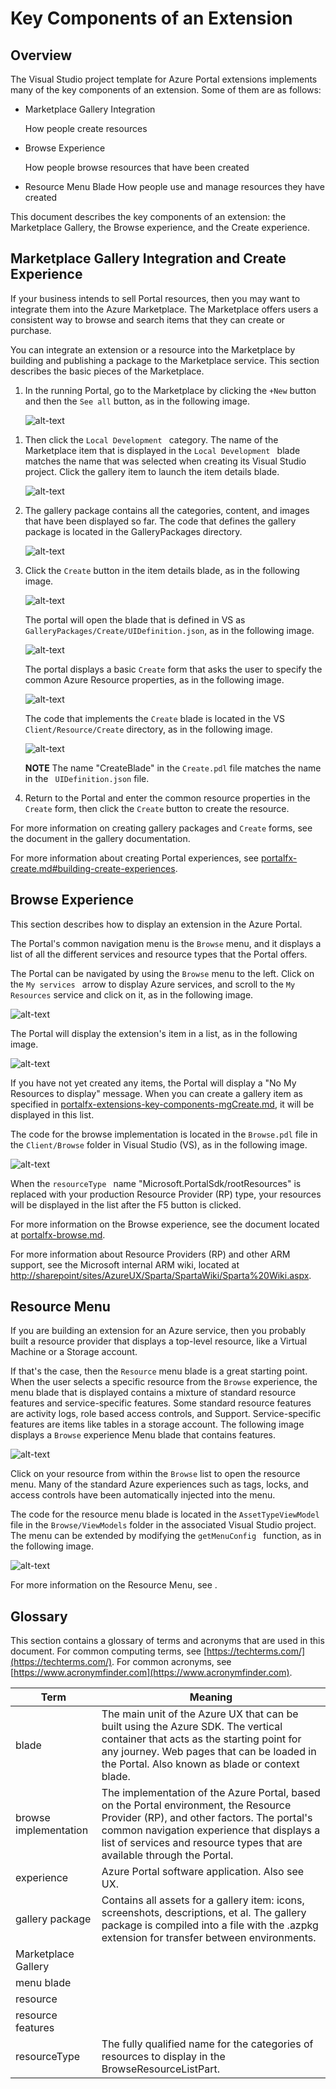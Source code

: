 
<a name="key-components-of-an-extension"></a>
# Key Components of an Extension


<a name="key-components-of-an-extension-overview"></a>
## Overview

The Visual Studio project template for Azure Portal extensions implements many of the key components of an extension. Some of them are as follows:

* Marketplace Gallery Integration 

    How people create resources

* Browse Experience

    How people browse resources that have been created

* Resource Menu Blade
    How people use and manage resources they have created

This document describes the key components of an extension: the Marketplace Gallery, the Browse experience, and the Create experience.


<a name="key-components-of-an-extension-marketplace-gallery-integration-and-create-experience"></a>
## Marketplace Gallery Integration and Create Experience

If your business intends to sell Portal resources, then you may want to integrate them into the Azure Marketplace. The Marketplace offers users a consistent way to browse and search items that they can create or purchase.

You can integrate an extension or a resource into the Marketplace by building and publishing a package to the Marketplace service. This section describes the basic pieces of the Marketplace.

1. In the running Portal, go to the Marketplace by clicking the ```+New```  button and then the ```See all``` button, as in the following image.

    ![alt-text](../media/portalfx-overview/marketplace-launch.png "Portal Marketplace")

<!-- Determine whether only one is displayed in the blade.  -->

1. Then click the ```Local Development ``` category. The name of the Marketplace item that is  displayed in the ```Local Development ``` blade matches the name that was selected when creating its Visual Studio project. Click the gallery item to launch the item details blade.

    ![alt-text](../media/portalfx-overview/marketplace-local-development.png "Local Development Blade ")
 
1. The gallery package contains all the categories, content, and images that have been displayed so far.  The code that defines the gallery package is located in the GalleryPackages directory.

    ![alt-text](../media/portalfx-overview/GalleryPackagesDirectory.png "Gallery Packages Directory")

 1. Click the ```Create``` button in the item details blade, as in the following image.

    ![alt-text](../media/portalfx-overview/gallery-item-details.png "Gallery Item Details Blade")

    The portal will open the blade that is defined in VS as ``` GalleryPackages/Create/UIDefinition.json```, as in the following image.

    ![alt-text](../media/portalfx-overview/ui-definition-create-blade.png "VS edition of Gallery Item Details Blade")

    The portal displays a basic ```Create``` form that asks the user to specify the common Azure Resource properties, as in the following image.

       ![alt-text](../media/portalfx-overview/create-blade-screenshot.png "Common Resource Properties")

    The code that implements the ```Create``` blade is located in the VS ```Client/Resource/Create``` directory, as in the following image.

    ![alt-text](../media/portalfx-overview/create-blade.png "Client/Resource/Create Directory")

    **NOTE**  The name "CreateBlade" in the ```Create.pdl``` file matches the name in the ``` UIDefinition.json```  file.
 
1. Return to the Portal and enter the common resource properties in the ``` Create ``` form, then  click the ```Create``` button  to create the resource.

<!-- TODO:  Locate a gallery doc that describes the common resource properties. -->
For more information on creating gallery packages and ```Create``` forms, see the    document in the gallery documentation.
<!-- TODO:  The previous sentence was:
For more information on creating gallery packages and create forms see the [gallery documentation](/gallery-sdk/generated/index-gallery.md#Marketplace-Gallery-Integration-and-Create-Experience).
Determine what the content was, and whether it has been included in the key components document.
-->

For more information about creating Portal experiences, see     [portalfx-create.md#building-create-experiences](portalfx-create.md#building-create-experiences).


<a name="key-components-of-an-extension-browse-experience"></a>
## Browse Experience
This section describes how to display an extension in the Azure Portal.

The Portal's common navigation menu is the `Browse` menu, and it displays a list of all the different services and resource types that the Portal offers.

The Portal can be navigated by using the  ``` Browse ``` menu to the left.  Click on the ```My services ``` arrow to display Azure services, and scroll to the  ``` My Resources ``` service and click on it, as in the following image.

   ![alt-text](../media/portalfx-overview/browse-my-resources.png "Portal Resources")

The Portal will display the extension's item in a list, as in the following image.

   ![alt-text](../media/portalfx-overview/browse-my-resources-list.png "Resource List")

If you have not yet created any items, the Portal will display a "No My Resources to display" message.
When you can create a gallery item as specified in  [portalfx-extensions-key-components-mgCreate.md](portalfx-extensions-key-components-mgCreate.md), it will be displayed in this list.

The code for the browse implementation is located in the ```Browse.pdl``` file in the  ```Client/Browse``` folder in Visual Studio (VS), as in the following image.

![alt-text](../media/portalfx-overview/browse-code.png "ResourceType")

When the  ```resourceType ``` name "Microsoft.PortalSdk/rootResources" is replaced with your production Resource Provider (RP) type,  your resources will be displayed in the list after the F5 button is clicked. 

For more information on the Browse experience, see the document located at [portalfx-browse.md](portalfx-browse.md).

For more information about Resource Providers (RP) and other ARM support, see the Microsoft internal ARM wiki, located at [http://sharepoint/sites/AzureUX/Sparta/SpartaWiki/Sparta%20Wiki.aspx](http://sharepoint/sites/AzureUX/Sparta/SpartaWiki/Sparta%20Wiki.aspx).




<a name="key-components-of-an-extension-resource-menu"></a>
## Resource Menu

If you are building an extension for an Azure service, then you probably built a resource provider that displays a top-level resource, like a  Virtual Machine or a  Storage account.

If that's the case, then the ```Resource``` menu blade is a great starting point. When the user selects a specific resource from the ``` Browse ``` experience, the menu blade that is displayed contains a mixture of standard resource features and service-specific features. Some standard resource features are activity logs, role based access controls, and Support.  Service-specific features are items like tables in a storage account. The following image displays a ```Browse``` experience Menu blade that contains features.

![alt-text](../media/portalfx-overview/resource-menu.png "Menu blade")

Click on your resource from within the ```Browse``` list to open the resource menu. Many of the standard Azure experiences such as tags, locks, and access controls have been automatically injected into the menu.

The code for the resource menu blade is located in the ``` AssetTypeViewModel ``` file in the ``` Browse/ViewModels ``` folder in the associated Visual Studio project. The menu can be extended by modifying the ```getMenuConfig ``` function, as in the following image.

![alt-text](../media/portalfx-overview/resource-menu-code.png "VS getConfig Function")

<!-- TODO:  Locate a gallery doc that describes the common resource properties.  [Resource menu blade documentation](/gallery-sdk/generated/index-gallery.md#resource-management-resource-menu).-->

For more information on the Resource Menu,  see          .



<a name="key-components-of-an-extension-glossary"></a>
## Glossary

This section contains a glossary of terms and acronyms that are used in this document. For common computing terms, see [https://techterms.com/](https://techterms.com/). For common acronyms, see [https://www.acronymfinder.com](https://www.acronymfinder.com).

| Term                  | Meaning |
| ---                   | --- |
| blade                 | The main unit of the Azure UX that can be built using the Azure SDK.   The vertical container that acts as the starting point for any journey. Web pages that can be loaded in the Portal. Also known as blade or context blade. |
| browse implementation | The implementation of the Azure Portal, based on the Portal environment, the Resource Provider (RP), and other factors. The portal's common navigation experience that displays a list of  services and resource types that  are available through the Portal. | 
| experience            | Azure Portal software application. Also see UX. |
| gallery package       | Contains all assets for a gallery item: icons, screenshots, descriptions, et al. The gallery package is compiled into a file with the .azpkg extension  for transfer between environments. |
| Marketplace Gallery   | |
| menu blade            | |
| resource              | |
| resource features     | |
| resourceType          | The fully qualified name for the categories of resources to display in the BrowseResourceListPart. |